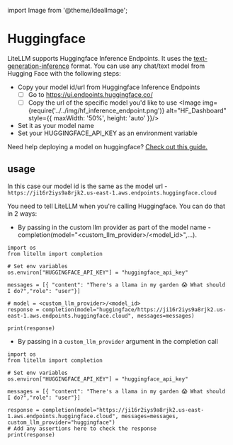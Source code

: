 import Image from '@theme/IdealImage';

# Huggingface

LiteLLM supports Huggingface Inference Endpoints. It uses the [text-generation-inference](https://github.com/huggingface/text-generation-inference) format. You can use any chat/text model from Hugging Face with the following steps:

* Copy your model id/url from Huggingface Inference Endpoints
    - [ ] Go to https://ui.endpoints.huggingface.co/
    - [ ] Copy the url of the specific model you'd like to use 
    <Image img={require('../../img/hf_inference_endpoint.png')} alt="HF_Dashboard" style={{ maxWidth: '50%', height: 'auto' }}/>
* Set it as your model name
* Set your HUGGINGFACE_API_KEY as an environment variable

Need help deploying a model on huggingface? [Check out this guide.](https://huggingface.co/docs/inference-endpoints/guides/create_endpoint)

## usage 

In this case our model id is the same as the model url - `https://ji16r2iys9a8rjk2.us-east-1.aws.endpoints.huggingface.cloud`



You need to tell LiteLLM when you're calling Huggingface. You can do that in 2 ways:

* By passing in the custom llm provider as part of the model name -  
completion(model="<custom_llm_provider>/<model_id>",...). 

```
import os 
from litellm import completion 

# Set env variables
os.environ["HUGGINGFACE_API_KEY"] = "huggingface_api_key"

messages = [{ "content": "There's a llama in my garden 😱 What should I do?","role": "user"}]

# model = <custom_llm_provider>/<model_id>
response = completion(model="huggingface/https://ji16r2iys9a8rjk2.us-east-1.aws.endpoints.huggingface.cloud", messages=messages)

print(response)
```

* By passing in a `custom_llm_provider` argument in the completion call

```
import os 
from litellm import completion 

# Set env variables
os.environ["HUGGINGFACE_API_KEY"] = "huggingface_api_key"

messages = [{ "content": "There's a llama in my garden 😱 What should I do?","role": "user"}]

response = completion(model="https://ji16r2iys9a8rjk2.us-east-1.aws.endpoints.huggingface.cloud", messages=messages, custom_llm_provider="huggingface")
# Add any assertions here to check the response
print(response)
```